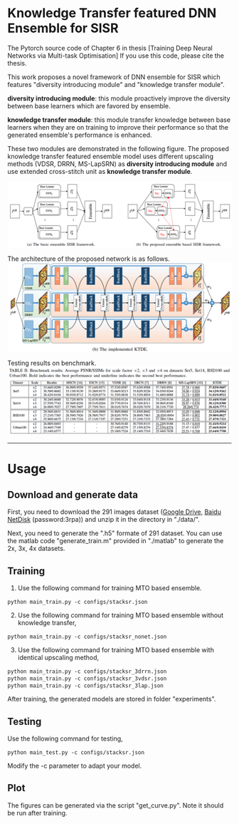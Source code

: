 # Knowledge Transfer featured DNN Ensemble for SISR
The Pytorch source code of Chapter 6 in thesis [Training Deep Neural Networks via Multi-task Optimisation]
If you use this code, please cite the thesis.

This work proposes a novel framework of DNN ensemble for SISR which features "diversity introducing module" and "knowledge transfer module".

**diversity introducing module**: this module proactively improve the diversity between base learners which are favored by ensemble.

**knowledge transfer module**: this module transfer knowledge between base learners when they are on training to improve their performance so that the generated ensemble's performance is enhanced.

These two modules are demonstrated in the following figure. The proposed knowledge transfer featured ensemble model uses different upscaling methods (VDSR, DRRN, MS-LapSRN) as **diversity introducing module** and use extended cross-stitch unit as **knowledge transfer module**.

![avatar](./src/framework.png)

The architecture of the proposed network is as follows.
![avatar](./src/model.png)

Testing results on benchmark.
![avatar](./src/results.png)
****
# Usage

## Download and generate data
First, you need to download the 291 images dataset ([Google Drive](https://drive.google.com/open?id=10Ea6OCxNktlL635TJrBhPwiHjD1Vxzm_), [Baidu NetDisk](https://pan.baidu.com/s/1mciEH45l7bC5bkHmV4s7SQ) (password:3rpa)) and unzip it in the directory in "./data/".

Next, you need to generate the ".h5" formate of 291 dataset. You can use the matlab code "generate_train.m" provided in "./matlab" to generate the 2x, 3x, 4x datasets.

## Training
1. Use the following command for training MTO based ensemble.
```
python main_train.py -c configs/stacksr.json
```

2. Use the following command for training MTO based ensemble without knowledge transfer,
```
python main_train.py -c configs/stacksr_nonet.json
```

3. Use the following command for training MTO based ensemble with identical upscaling method,
```
python main_train.py -c configs/stacksr_3drrn.json
python main_train.py -c configs/stacksr_3vdsr.json
python main_train.py -c configs/stacksr_3lap.json
```

After training, the generated models are stored in folder "experiments".

## Testing
Use the following command for testing,
```
python main_test.py -c configs/stacksr.json
```
Modify the -c parameter to adapt your model.

## Plot
The figures can be generated via the script "get_curve.py". Note it should be run after training.
